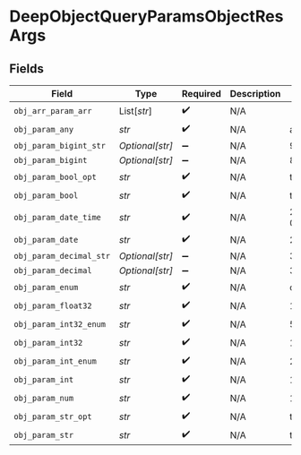 # DeepObjectQueryParamsObjectResArgs


## Fields

| Field                          | Type                           | Required                       | Description                    | Example                        |
| ------------------------------ | ------------------------------ | ------------------------------ | ------------------------------ | ------------------------------ |
| `obj_arr_param_arr`            | List[*str*]                    | :heavy_check_mark:             | N/A                            |                                |
| `obj_param_any`                | *str*                          | :heavy_check_mark:             | N/A                            | any                            |
| `obj_param_bigint_str`         | *Optional[str]*                | :heavy_minus_sign:             | N/A                            | 9223372036854775808            |
| `obj_param_bigint`             | *Optional[str]*                | :heavy_minus_sign:             | N/A                            | 8821239038968084               |
| `obj_param_bool_opt`           | *str*                          | :heavy_check_mark:             | N/A                            | true                           |
| `obj_param_bool`               | *str*                          | :heavy_check_mark:             | N/A                            | true                           |
| `obj_param_date_time`          | *str*                          | :heavy_check_mark:             | N/A                            | 2020-01-01T00:00:00.000000001Z |
| `obj_param_date`               | *str*                          | :heavy_check_mark:             | N/A                            | 2020-01-01                     |
| `obj_param_decimal_str`        | *Optional[str]*                | :heavy_minus_sign:             | N/A                            | 3.14159265358979344719667586   |
| `obj_param_decimal`            | *Optional[str]*                | :heavy_minus_sign:             | N/A                            | 3.141592653589793              |
| `obj_param_enum`               | *str*                          | :heavy_check_mark:             | N/A                            | one                            |
| `obj_param_float32`            | *str*                          | :heavy_check_mark:             | N/A                            | 1.1                            |
| `obj_param_int32_enum`         | *str*                          | :heavy_check_mark:             | N/A                            | 55                             |
| `obj_param_int32`              | *str*                          | :heavy_check_mark:             | N/A                            | 1                              |
| `obj_param_int_enum`           | *str*                          | :heavy_check_mark:             | N/A                            | 2                              |
| `obj_param_int`                | *str*                          | :heavy_check_mark:             | N/A                            | 1                              |
| `obj_param_num`                | *str*                          | :heavy_check_mark:             | N/A                            | 1.1                            |
| `obj_param_str_opt`            | *str*                          | :heavy_check_mark:             | N/A                            | testOptional                   |
| `obj_param_str`                | *str*                          | :heavy_check_mark:             | N/A                            | test                           |